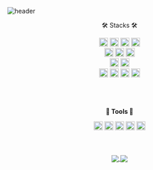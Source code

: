 

![header](https://capsule-render.vercel.app/api?type=waving&color=FFA500&height=150&section=header&text=hyungmin's%20GitHub&fontSize=50)

<div align="center">

🛠 Stacks 🛠

<img src="https://img.shields.io/badge/javascript-%23F7DF1E.svg?&style=for-the-badge&logo=javascript&logoColor=black" height="20"/>
<img src="https://img.shields.io/badge/html5-%23E34F26.svg?&style=for-the-badge&logo=html5&logoColor=white" height="20"/>
<img src="https://img.shields.io/badge/css3-%231572B6.svg?&style=for-the-badge&logo=css3&logoColor=white" height="20"/>
<img src="https://img.shields.io/badge/vue.js-%234FC08D.svg?&style=for-the-badge&logo=vue.js&logoColor=white" height="20"/>
<br />
<img src="https://img.shields.io/badge/c-%23A8B9CC.svg?&style=for-the-badge&logo=c&logoColor=black" height="20"/>
<img src="https://img.shields.io/badge/python-%233776AB.svg?&style=for-the-badge&logo=python&logoColor=white" height="20"/>
<img src="https://img.shields.io/badge/java-%23007396.svg?&style=for-the-badge&logo=java&logoColor=white" height="20"/>
<br />
<img src="https://img.shields.io/badge/spring-%236DB33F.svg?&style=for-the-badge&logo=spring&logoColor=white" height="20"/>
<img src="https://img.shields.io/badge/django-%23092E20.svg?&style=for-the-badge&logo=django&logoColor=white" height="20"/>
<br />
<img src="https://img.shields.io/badge/mysql-%234479A1.svg?&style=for-the-badge&logo=mysql&logoColor=white" height="20"/>
<img src="https://img.shields.io/badge/docker-%232496ED.svg?&style=for-the-badge&logo=docker&logoColor=white" height="20"/>
<img src="https://img.shields.io/badge/jenkins-%23D24939.svg?&style=for-the-badge&logo=jenkins&logoColor=white" height="20"/>
<img src="https://img.shields.io/badge/nginx-%23269539.svg?&style=for-the-badge&logo=nginx&logoColor=white" height="20"/>

<br />
<br />
<br />
<br />

__:wrench: Tools :wrench:__

<img src="https://img.shields.io/badge/github-%23181717.svg?&style=for-the-badge&logo=github&logoColor=white" height="20"/> 
<img src="https://img.shields.io/badge/visual%20studio%20code-%23007ACC.svg?&style=for-the-badge&logo=visual%20studio%20code&logoColor=white" height="20"/>
<img src="https://img.shields.io/badge/figma-%23F24E1E.svg?&style=for-the-badge&logo=figma&logoColor=white" height="20"/>
<img src="https://img.shields.io/badge/intellij%20idea-%23000000.svg?&style=for-the-badge&logo=intellij%20idea&logoColor=white" height="20"/>
<img src="https://img.shields.io/badge/jira-%230052CC.svg?&style=for-the-badge&logo=jira&logoColor=white" height="20"/>

<br />
<br />
<br />
<br />
<a href="https://github.com/anuraghazra/github-readme-stats">
  <img align="center" src="https://github-readme-stats.vercel.app/api/pin/?username=hyyoom&repo=github-readme-stats&theme=buefy" />
</a>
<a href="https://github.com/anuraghazra/anuraghazra.github.io">
  <img align="center" src="https://github-readme-stats.vercel.app/api/pin/?username=hyyoom&repo=anuraghazra.github.io&theme=buefy" />
</a>

</div>

